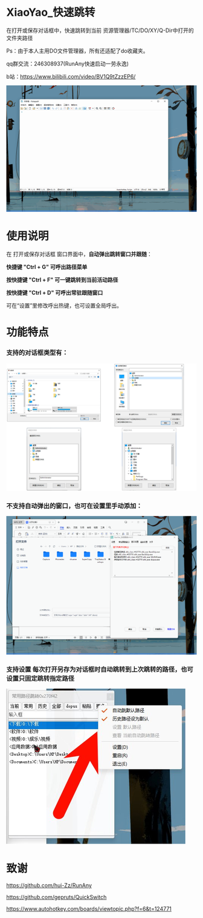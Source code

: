 # XiaoYao_快速跳转
在打开或保存对话框中，快速跳转到当前 资源管理器/TC/DO/XY/Q-Dir中打开的文件夹路径

Ps：由于本人主用DO文件管理器，所有还适配了do收藏夹。

qq群交流：246308937(RunAny快速启动一劳永逸)

b站：https://www.bilibili.com/video/BV1Q9tZzzEP6/

![功能演示 图](https://raw.githubusercontent.com/lch319/cangku1/refs/heads/master/%E6%BC%94%E7%A4%BA%E5%9B%BE.gif)

# 使用说明

在 打开或保存对话框 窗口界面中，**自动弹出跳转窗口并跟随**：

**快捷键 "Ctrl + G" 可呼出路径菜单**

**按快捷键 "Ctrl + F" 可一键跳转到当前活动路径**

**按快捷键 "Ctrl + D" 可呼出常驻跟随窗口**

可在“设置”里修改呼出热键，也可设置全局呼出。

# 功能特点

### 支持的对话框类型有：

![支持窗口类型 图](https://raw.githubusercontent.com/lch319/cangku1/refs/heads/master/%E6%94%AF%E6%8C%81%E7%AA%97%E5%8F%A3%E6%8B%BC%E5%9B%BE.jpg)

### 不支持自动弹出的窗口，也可在设置里手动添加：

![手动添加窗口动态图](https://github.com/lch319/cangku1/blob/master/%E6%89%8B%E5%8A%A8%E6%B7%BB%E5%8A%A0%E7%AA%97%E5%8F%A3.gif?raw=true)

### 支持设置 每次打开另存为对话框时自动跳转到上次跳转的路径，也可设置只固定跳转指定路径

![自动跳转默认路径 图](https://raw.githubusercontent.com/lch319/cangku1/refs/heads/master/%E8%87%AA%E5%8A%A8%E8%B7%B3%E8%BD%AC%E5%88%B0%E9%BB%98%E8%AE%A4.jpg)

# 致谢
https://github.com/hui-Zz/RunAny

https://github.com/gepruts/QuickSwitch

https://www.autohotkey.com/boards/viewtopic.php?f=6&t=124771

